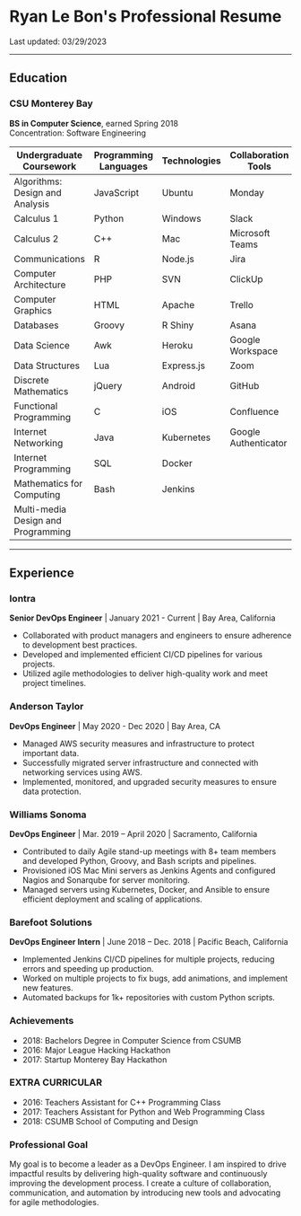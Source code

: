 # Ryan Le Bon's Professional Resume

Last updated: 03/29/2023

---

## Education

### CSU Monterey Bay

**BS in Computer Science**, earned Spring 2018  
Concentration: Software Engineering  

| Undergraduate Coursework         | Programming Languages | Technologies | Collaboration Tools |
| -------------------------------- | --------------------- | ------------ | -------------------- |
| Algorithms: Design and Analysis  | JavaScript            | Ubuntu       | Monday               |
| Calculus 1                       | Python                | Windows      | Slack                |
| Calculus 2                       | C++                   | Mac          | Microsoft Teams      |
| Communications                   | R                     | Node.js      | Jira                 |
| Computer Architecture            | PHP                   | SVN          | ClickUp              |
| Computer Graphics                | HTML                  | Apache       | Trello               |
| Databases                        | Groovy                | R Shiny      | Asana                |
| Data Science                     | Awk                   | Heroku       | Google Workspace     |
| Data Structures                  | Lua                   | Express.js   | Zoom                 |
| Discrete Mathematics             | jQuery                | Android      | GitHub               |
| Functional Programming           | C                     | iOS          | Confluence           |
| Internet Networking              | Java                  | Kubernetes  | Google Authenticator |
| Internet Programming             | SQL                   | Docker       |                      |
| Mathematics for Computing        | Bash                  | Jenkins      |                      |
| Multi-media Design and Programming|


---

## Experience

### Iontra

**Senior DevOps Engineer** | January 2021 - Current | Bay Area, California

- Collaborated with product managers and engineers to ensure adherence to development best practices.
- Developed and implemented efficient CI/CD pipelines for various projects.
- Utilized agile methodologies to deliver high-quality work and meet project timelines.

### Anderson Taylor

**DevOps Engineer** | May 2020 - Dec 2020 | Bay Area, CA

- Managed AWS security measures and infrastructure to protect important data.
- Successfully migrated server infrastructure and connected with networking services using AWS.
- Implemented, monitored, and upgraded security measures to ensure data protection.

### Williams Sonoma

**DevOps Engineer** | Mar. 2019 – April 2020 | Sacramento, California

- Contributed to daily Agile stand-up meetings with 8+ team members and developed Python, Groovy, and Bash scripts and pipelines.
- Provisioned iOS Mac Mini servers as Jenkins Agents and configured Nagios and Sonarqube for server monitoring.
- Managed servers using Kubernetes, Docker, and Ansible to ensure efficient deployment and scaling of applications.

### Barefoot Solutions
 **DevOps Engineer Intern** | June 2018 – Dec. 2018 | Pacific Beach, California

- Implemented Jenkins CI/CD pipelines for multiple projects, reducing errors and speeding up production.
- Worked on multiple projects to fix bugs, add animations, and implement new features.
- Automated backups for 1k+ repositories with custom Python scripts.

### Achievements 
- 2018: Bachelors Degree in Computer Science from CSUMB
- 2016: Major League Hacking Hackathon
- 2017: Startup Monterey Bay Hackathon

### EXTRA CURRICULAR
- 2016: Teachers Assistant for C++ Programming Class
- 2017: Teachers Assistant for Python and Web Programming Class
- 2018: CSUMB School of Computing and Design

### Professional Goal
My goal is to become a leader as a DevOps Engineer. I am inspired to drive impactful results by delivering high-quality software and continuously improving the development process. I create a culture of collaboration, communication, and automation by introducing new tools and advocating for agile methodologies.

